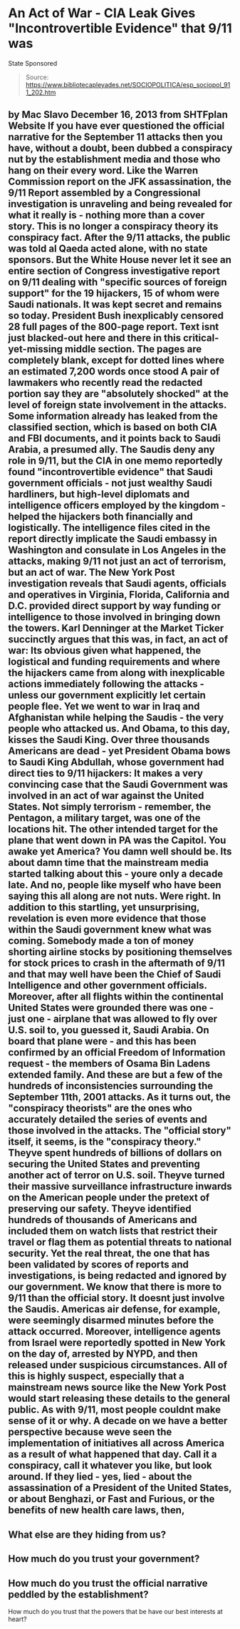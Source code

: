# An Act of War - CIA Leak Gives "Incontrovertible Evidence" that 9/11 was 
State Sponsored

> Source: https://www.bibliotecapleyades.net/SOCIOPOLITICA/esp_sociopol_911_202.htm

by Mac Slavo
December 16, 2013
from
SHTFplan Website
If you have ever questioned the official
narrative for
the September 11 attacks then you have,
without a doubt, been dubbed a
conspiracy nut by the
establishment media and those who hang on
their every word.
Like the Warren Commission report on the JFK
assassination, the 9/11 Report assembled by a Congressional investigation is
unraveling and being revealed for what it really is - nothing more than a
cover story.
This is no longer a conspiracy theory
its
conspiracy fact.
After the 9/11 attacks, the public was told
al Qaeda acted alone, with no state sponsors.
But the
White House never let it see an entire section of Congress
investigative report on 9/11 dealing with "specific sources of
foreign support" for the 19 hijackers, 15 of whom were Saudi nationals.
It was kept
secret and remains so today.
President Bush inexplicably censored 28 full
pages of the 800-page report. Text isnt just blacked-out here and there
in this critical-yet-missing middle section.
The pages are completely blank,
except for dotted lines where an estimated 7,200 words once stood
A pair of lawmakers who recently read the
redacted portion say they are "absolutely shocked" at the level of
foreign state involvement in the attacks.
Some information already has leaked from the
classified section, which is based on both CIA and FBI documents, and it
points back to Saudi Arabia, a presumed ally.
The Saudis
deny any role in 9/11, but the CIA in one memo reportedly found
"incontrovertible evidence" that Saudi government officials - not just
wealthy Saudi hardliners, but high-level diplomats and intelligence
officers employed by the kingdom - helped the hijackers both financially
and logistically.
The
intelligence files cited in the report directly implicate the Saudi
embassy in Washington and consulate in Los Angeles in the attacks,
making 9/11 not just an act of terrorism, but an act of war.
The
New York Post investigation reveals that
Saudi agents, officials and operatives in Virginia, Florida, California and
D.C. provided direct support by way funding or intelligence to those
involved in bringing down the towers.
Karl Denninger at the
Market Ticker succinctly argues that this
was, in fact, an act of war:
Its
obvious given what happened, the logistical and funding requirements
and where the hijackers came from along with inexplicable
actions immediately following the attacks - unless our government
explicitly let certain people flee.
Yet we went to war in
Iraq and Afghanistan while helping the
Saudis - the very people who attacked us.
And Obama, to this day, kisses the
Saudi King.
Over three
thousands Americans are dead - yet President Obama bows to Saudi King
Abdullah, whose government had direct ties to 9/11 hijackers:
It makes a very convincing case that the
Saudi Government was involved in an act
of war against the United States. Not simply terrorism -
remember, the Pentagon, a
military target, was one of the locations hit.
The other intended target for the plane that
went down in PA was the Capitol.
You awake yet America? You damn well should be.
Its about
damn time that the mainstream media started talking about this - youre
only a decade late. And no, people like myself who have been saying
this all along are not nuts.
Were right.
In addition to this startling, yet unsurprising,
revelation is even more evidence that those within the Saudi government knew
what was coming.
Somebody made a ton of money shorting airline
stocks by positioning themselves for stock prices to crash in the aftermath
of 9/11 and that may well have been the Chief of
Saudi Intelligence and other government officials.
Moreover, after all flights within the
continental United States were grounded there was one - just one - airplane
that was allowed to fly over U.S. soil to, you guessed it, Saudi Arabia.
On board that plane were - and this has been
confirmed by an official Freedom of Information
request - the members of Osama Bin Ladens extended family. And
these are but a few of the
hundreds of inconsistencies surrounding the September 11th, 2001
attacks.
As it turns out, the "conspiracy theorists" are
the ones who accurately detailed the series of events and those involved in
the attacks. The "official story" itself, it seems, is the "conspiracy
theory."
Theyve spent hundreds of billions of dollars on
securing the United States and preventing another act of terror on U.S.
soil.
Theyve turned their
massive surveillance infrastructure inwards
on the American people under the pretext of preserving our safety. Theyve
identified hundreds of thousands of Americans and
included them on watch lists that restrict
their travel or flag them as
potential threats to national security.
Yet the real threat, the one that has been
validated by scores of reports and investigations, is being redacted and
ignored by our government.
We know that there is more to 9/11 than the
official story.
It doesnt just involve the Saudis. Americas
air defense, for example, were seemingly
disarmed minutes before the attack
occurred. Moreover, intelligence agents from
Israel
were reportedly spotted in New York on the day of, arrested by
NYPD, and then released under suspicious circumstances.
All of this is highly suspect, especially that a
mainstream news source like the New York Post would start releasing
these details to the general public.
As with 9/11, most people couldnt make sense of
it or why. A decade on we have a better perspective because weve seen the
implementation of initiatives all across America as a result of what
happened that day.
Call it a conspiracy, call it whatever you like,
but look around.
If
they lied - yes, lied - about the assassination of a
President of the United States, or about Benghazi, or Fast and Furious, or
the benefits of new health care laws, then,
-
What else are they hiding from us?
-
How much do you trust your government?
-
How much do you trust the official
narrative peddled by the establishment?
-
How much do you trust that
the powers that be have our best
interests at heart?
